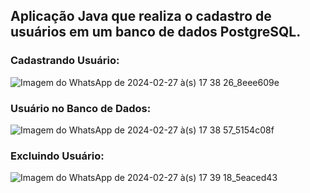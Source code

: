 ## Aplicação Java que realiza o cadastro de usuários em um banco de dados PostgreSQL.

### Cadastrando Usuário:
![Imagem do WhatsApp de 2024-02-27 à(s) 17 38 26_8eee609e](https://github.com/GabrielNeeeves/conexaoJavaUsuarios/assets/113354395/b8b71c2d-d7eb-4109-ae35-b8fc1b7673aa)

### Usuário no Banco de Dados:
![Imagem do WhatsApp de 2024-02-27 à(s) 17 38 57_5154c08f](https://github.com/GabrielNeeeves/conexaoJavaUsuarios/assets/113354395/2e9797e9-1049-45dd-bc29-ca873cb15427)

### Excluindo Usuário:
![Imagem do WhatsApp de 2024-02-27 à(s) 17 39 18_5eaced43](https://github.com/GabrielNeeeves/conexaoJavaUsuarios/assets/113354395/1a6a24e7-6a5f-484e-99c3-6e6405c89bd3)
